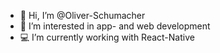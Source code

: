 - 👋 Hi, I’m @Oliver-Schumacher
- 👀 I’m interested in app- and web development
- 💻 I’m currently working with React-Native
